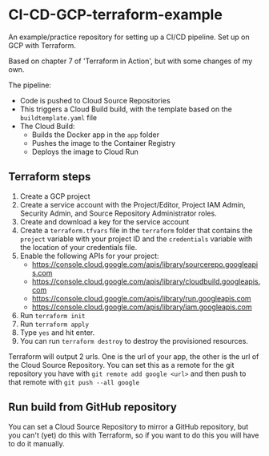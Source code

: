 # CI-CD-GCP-terraform-example
An example/practice repository for setting up a CI/CD pipeline. Set up on GCP with Terraform.

Based on chapter 7 of 'Terraform in Action', but with some changes of my own.

The pipeline:
- Code is pushed to Cloud Source Repositories
- This triggers a Cloud Build build, with the template based on the `buildtemplate.yaml` file
- The Cloud Build:
  - Builds the Docker app in the `app` folder
  - Pushes the image to the Container Registry
  - Deploys the image to Cloud Run


## Terraform steps
1. Create a GCP project
2. Create a service account with the Project/Editor, Project IAM Admin, Security Admin, and Source Repository Administrator roles.
3. Create and download a key for the service account
4. Create a `terraform.tfvars` file in the `terraform` folder that contains the `project` variable with your project ID and the `credentials` variable with the location of your credentials file.
5. Enable the following APIs for your project:
   - https://console.cloud.google.com/apis/library/sourcerepo.googleapis.com
   - https://console.cloud.google.com/apis/library/cloudbuild.googleapis.com
   - https://console.cloud.google.com/apis/library/run.googleapis.com
   - https://console.cloud.google.com/apis/library/iam.googleapis.com
6. Run `terraform init`
7. Run `terraform apply`
8. Type `yes` and hit enter.
9.  You can run `terraform destroy` to destroy the provisioned resources.


Terraform will output 2 urls. One is the url of your app, the other is the url of the Cloud Source Repository. You can set this as a remote for the git repository you have with `git remote add google <url>` and then push to that remote with `git push --all google`

## Run build from GitHub repository
You can set a Cloud Source Repository to mirror a GitHub repository, but you can't (yet) do this with Terraform, so if you want to do this you will have to do it manually.